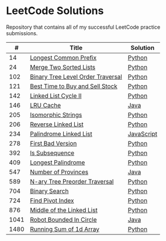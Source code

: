 # LeetCode Solutions

Repository that contains all of my successful LeetCode practice submissions.

| # | Title | Solution |
| --- | --- | --- |
|14|[Longest Common Prefix](https://leetcode.com/problems/longest-common-prefix/)|[Python](Python/14-Longest-Common-Prefix.py)|
|24|[Merge Two Sorted Lists](https://leetcode.com/problems/merge-two-sorted-lists/)|[Python](Python/21-Merge-Two-Sorted-Lists.py)|
|102|[Binary Tree Level Order Traversal](https://leetcode.com/problems/binary-tree-level-order-traversal/)|[Python](Python/102-Binary-Tree-Level-Order-Traversal.py)|
|121|[Best Time to Buy and Sell Stock](https://leetcode.com/problems/best-time-to-buy-and-sell-stock/)|[Python](Python/121-Best-Time-to-Buy-and-Sell-Stock.py)|
|142|[Linked List Cycle II](https://leetcode.com/problems/linked-list-cycle-ii/)|[Python](Python/142-Linked-List-Cycle-II.py)|
|146|[LRU Cache](https://leetcode.com/problems/lru-cache/)|[Java](Java/146-LRU-Cache.java)|
|205|[Isomorphic Strings](https://leetcode.com/problems/isomorphic-strings/)|[Python](Python/205-Isomorphic-Strings.py)|
|206|[Reverse Linked List](https://leetcode.com/problems/reverse-linked-list)|[Python](Python/206-Reverse-Linked-Lists.py)|
|234|[Palindrome Linked List](https://leetcode.com/problems/palindrome-linked-list/)|[JavaScript](JavaScript/234-Palindrome-Linked-List.js)|
|278|[First Bad Version](https://leetcode.com/problems/first-bad-version/)|[Python](Python/278-First-Bad-Version.py)|
|392|[Is Subsequence](https://leetcode.com/problems/is-subsequence/)|[Python](Python/392-Is-Subsequence.py)|
|409|[Longest Palindrome](https://leetcode.com/problems/longest-palindrome/)|[Python](Python/409-Longest-Palindrome.py)|
|547|[Number of Provinces](https://leetcode.com/problems/number-of-provinces/)|[Java](Java/547-Number-of-Provinces.java)|
|589|[N-ary Tree Preorder Traversal](https://leetcode.com/problems/n-ary-tree-preorder-traversal/)|[Python](Python/589-N-ary-Tree-Preorder-Traversal.py)|
|704|[Binary Search](https://leetcode.com/problems/binary-search/)|[Python](Python/704-Binary-Search.py)|
|724|[Find Pivot Index](https://leetcode.com/problems/find-pivot-index/)|[Python](Python/724-Find-Pivot-Index.py)|
|876|[Middle of the Linked List](https://leetcode.com/problems/middle-of-the-linked-list/)|[Python](Python/876-Middle-of-the-Linked-List.py)|
|1041|[Robot Bounded In Circle](https://leetcode.com/problems/robot-bounded-in-circle/)|[Java](Java/1041-Robots-Bounded-in-Circle.java)|
|1480|[Running Sum of 1d Array](https://leetcode.com/problems/running-sum-of-1d-array/)|[Python](Python/1480-Running-Sum-of-1d-Array.py)|